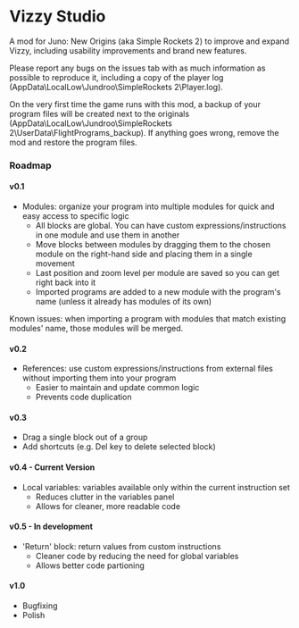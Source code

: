 # Vizzy Studio

A mod for Juno: New Origins (aka Simple Rockets 2) to improve and expand Vizzy, including usability improvements and brand new features.

Please report any bugs on the issues tab with as much information as possible to reproduce it, including a copy of the player log (AppData\LocalLow\Jundroo\SimpleRockets 2\Player.log).

On the very first time the game runs with this mod, a backup of your program files will be created next to the originals (AppData\LocalLow\Jundroo\SimpleRockets 2\UserData\FlightPrograms_backup). If anything goes wrong, remove the mod and restore the program files.

### Roadmap

#### v0.1
- Modules: organize your program into multiple modules for quick and easy access to specific logic
  - All blocks are global. You can have custom expressions/instructions in one module and use them in another
  - Move blocks between modules by dragging them to the chosen module on the right-hand side and placing them in a single movement
  - Last position and zoom level per module are saved so you can get right back into it
  - Imported programs are added to a new module with the program's name (unless it already has modules of its own)

Known issues: when importing a program with modules that match existing modules' name, those modules will be merged.

#### v0.2
- References: use custom expressions/instructions from external files without importing them into your program
  - Easier to maintain and update common logic
  - Prevents code duplication

#### v0.3
- Drag a single block out of a group
- Add shortcuts (e.g. Del key to delete selected block)

#### v0.4 - Current Version
- Local variables: variables available only within the current instruction set
  - Reduces clutter in the variables panel
  - Allows for cleaner, more readable code

#### v0.5 - In development
- 'Return' block: return values from custom instructions
  - Cleaner code by reducing the need for global variables
  - Allows better code partioning

#### v1.0
- Bugfixing
- Polish
